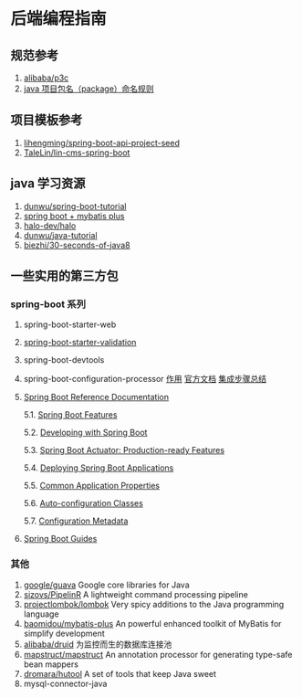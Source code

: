 # 后端编程指南

## 规范参考

1. [alibaba/p3c](https://github.com/alibaba/p3c)
2. [java 项目包名（package）命名规则](https://www.cnblogs.com/Haidnor/p/12241224.html)

## 项目模板参考

1. [lihengming/spring-boot-api-project-seed](https://github.com/lihengming/spring-boot-api-project-seed)
2. [TaleLin/lin-cms-spring-boot](https://github.com/TaleLin/lin-cms-spring-boot)


## java 学习资源

1. [dunwu/spring-boot-tutorial](https://github.com/dunwu/spring-boot-tutorial)
2. [spring boot + mybatis plus](https://juejin.cn/post/6844903862004875272)
3. [halo-dev/halo](https://github.com/halo-dev/halo)
4. [dunwu/java-tutorial](https://github.com/dunwu/java-tutorial)
5. [biezhi/30-seconds-of-java8](https://github.com/biezhi/30-seconds-of-java8)

## 一些实用的第三方包

### spring-boot 系列

1. spring-boot-starter-web
2. [spring-boot-starter-validation](https://spring.io/guides/gs/validating-form-input)
3. spring-boot-devtools
4. spring-boot-configuration-processor [作用](https://blog.csdn.net/weixin_43328357/article/details/106993172) [官方文档](https://docs.spring.io/spring-boot/docs/current/reference/html/configuration-metadata.html#configuration-metadata.annotation-processor) [集成步骤总结](https://www.cnblogs.com/myesn/p/spring-boot-integration-spring-boot-configuration-processor.html)
5. [Spring Boot Reference Documentation](https://docs.spring.io/spring-boot/docs/current/reference/html/index.html)

    5.1. [Spring Boot Features](https://docs.spring.io/spring-boot/docs/current/reference/html/features.html)

    5.2. [Developing with Spring Boot](https://docs.spring.io/spring-boot/docs/current/reference/html/using.html)

    5.3. [Spring Boot Actuator: Production-ready Features](https://docs.spring.io/spring-boot/docs/current/reference/html/actuator.html)

    5.4. [Deploying Spring Boot Applications](https://docs.spring.io/spring-boot/docs/current/reference/html/deployment.html)

    5.5. [Common Application Properties](https://docs.spring.io/spring-boot/docs/current/reference/html/application-properties.html)

    5.6. [Auto-configuration Classes](https://docs.spring.io/spring-boot/docs/current/reference/html/auto-configuration-classes.html#auto-configuration-classes)

    5.7. [Configuration Metadata](https://docs.spring.io/spring-boot/docs/current/reference/html/configuration-metadata.html)

6. [Spring Boot Guides](https://spring.io/guides)

### 其他

1. [google/guava](https://github.com/google/guava) Google core libraries for Java
2. [sizovs/PipelinR](https://github.com/sizovs/PipelinR) A lightweight command processing pipeline
3. [projectlombok/lombok](https://github.com/projectlombok/lombok) Very spicy additions to the Java programming language
4. [baomidou/mybatis-plus](https://github.com/baomidou/mybatis-plus) An powerful enhanced toolkit of MyBatis for simplify development
5. [alibaba/druid](https://github.com/alibaba/druid) 为监控而生的数据库连接池
6. [mapstruct/mapstruct](https://github.com/mapstruct/mapstruct) An annotation processor for generating type-safe bean mappers
7. [dromara/hutool](https://github.com/dromara/hutool) A set of tools that keep Java sweet
8. mysql-connector-java